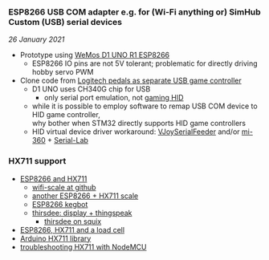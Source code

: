 ---
---
### ESP8266 USB COM adapter e.g. for (Wi-Fi anything or) SimHub Custom (USB) serial devices
*26 January 2021*

- Prototype using [WeMos D1 UNO R1 ESP8266](../Arduino/ESPDuino)
  - ESP8266 IO pins are not 5V tolerant;  problematic for directly driving hobby servo PWM
- Clone code from [Logitech pedals as separate USB game controller](https://github.com/robotsrulz/SP_Adapter)
  - D1 UNO uses CH340G chip for USB
    - only serial port emulation, not [gaming HID](../Windows/HID)
  - while it is possible to employ software to remap USB COM device to HID game controller,  
    why bother when STM32 directly supports HID game controllers
  - HID virtual device driver workaround: [VJoySerialFeeder](../Arduino/VJoySerialFeeder) and/or [mi-360](../Arduino/mi360) + [Serial-Lab](../Windows/SerialLab)

### HX711 support
-  [ESP8266 and HX711](https://blog.squix.org/2016/07/esp8266-turn-a-9-body-scale-into-a-smart-scale-part-1.html)
   - [wifi-scale at github](https://github.com/squix78/esp8266-projects/tree/master/arduino-ide/wifi-scale)
   - [another ESP8266 + HX711 scale](http://blog.heredero.org/pese-personne-wifi/)
   - [ESP8266 kegbot](https://github.com/drifterz28/kegbot)
   - [thirsdee: display + thingspeak](https://github.com/squix78/esp8266-projects/tree/master/arduino-ide/thirsdee)
     - [thirsdee on squix](https://blog.squix.org/2015/06/esp8266-meet-thirsdee-intelligent-plant.html)
-  [ESP8266, HX711 and a load cell](https://community.mydevices.com/t/newbie-needs-help-with-esp8266-hx711-and-a-load-cell/7715)
-  [Arduino HX711 library](https://github.com/bogde/HX711)
-  [troubleshooting HX711 with NodeMCU](https://github.com/bogde/HX711/issues/67)
